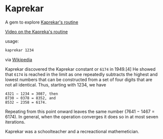 # Kaprekar

A gem to explore [Kaprekar's routine](http://en.wikipedia.org/wiki/6174_(number))

[Video on the Kapreka's routine](http://youtu.be/d8TRcZklX_Q)

usage:
```bash
kaprekar 1234
```

via [Wikipedia](http://en.wikipedia.org/wiki/D._R._Kaprekar#Kalyan_constant)

Kaprekar discovered the Kaprekar constant or `6174` in 1949.[4] He showed that `6174` is reached in the limit as one repeatedly subtracts the highest and lowest numbers that can be constructed from a set of four digits that are not all identical. Thus, starting with 1234, we have

```
4321 − 1234 = 3087, then
8730 − 0378 = 8352, and
8532 − 2358 = 6174.
```

Repeating from this point onward leaves the same number (7641 − 1467 = 6174). In general, when the operation converges it does so in at most seven iterations.


Kaprekar was a schoolteacher and a recreactional mathemetician.
